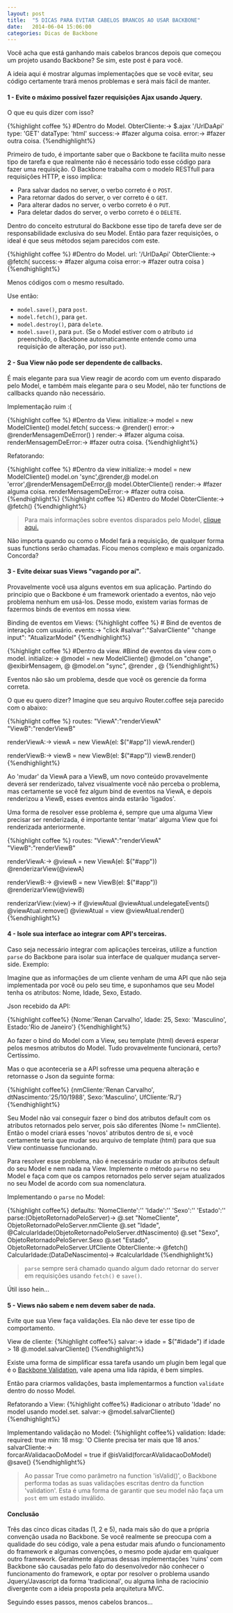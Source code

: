 ```yaml
---
layout: post
title:  "5 DICAS PARA EVITAR CABELOS BRANCOS AO USAR BACKBONE"
date:   2014-06-04 15:06:00
categories: Dicas de Backbone
---
```


Você acha que está ganhando mais cabelos brancos depois que começou um projeto usando Backbone? Se sim, este post é para você.

A ideia aqui é mostrar algumas implementações que se você evitar, seu código certamente trará menos problemas e será mais fácil de manter.

#### 1 - Evite o máximo possível fazer requisições Ajax usando Jquery. ####

O que eu quis dizer com isso?

{%highlight coffee %}
	#Dentro do Model.
ObterCliente:->
	$.ajax '/UrlDaApi'
		type: 'GET'
		dataType: 'html'
		success:->
			#fazer alguma coisa.
		error:->
			#fazer outra coisa.	
{%endhighlight%}


Primeiro de tudo, é importante saber que o Backbone te facilita muito nesse tipo de tarefa e que realmente não é necessário todo esse código para fazer uma requisição. O Backbone trabalha com o modelo RESTfull para requisições HTTP, e isso implica:

- Para salvar dados no server, o verbo correto é o `POST`.
- Para retornar dados do server, o ver correto é o `GET`.
- Para alterar dados no server, o verbo correto é o `PUT`.
- Para deletar dados do server, o verbo correto é o `DELETE`.   

Dentro do conceito estrutural do Backbone esse tipo de tarefa deve ser de responsabilidade exclusiva do seu Model. Então para fazer requisições, o ideal é que seus métodos sejam parecidos com este.

{%highlight coffee %}
	#Dentro do Model.
url: '/UrlDaApi'
ObterCliente:->
	@fetch(
		success:->
			#fazer alguma coisa
		error:->
			#fazer outra coisa
	)	
{%endhighlight%}


Menos códigos com o mesmo resultado.

Use então:
	
- `model.save()`, para `post`.
- `model.fetch()`, para `get`.
- `model.destroy()`, para `delete`.
- `model.save()`, para `put`. (Se o Model estiver com o atributo `id` preenchido, o Backbone automaticamente entende como uma requisição de alteração, por isso `put`).


#### 2 - Sua View não pode ser dependente de callbacks. ####

É mais elegante para sua View reagir de acordo com um evento disparado pelo Model, e também mais elegante para o seu Model, não ter functions de callbacks quando não necessário.

Implementação ruim :(

{%highlight coffee %}
	#Dentro da View.
initialize:->
	model = new ModelCliente()
	model.fetch(
			success:->
				@render()
			error:->
				@renderMensagemDeError()
		)
render:->
	#fazer alguma coisa.
renderMensagemDeError:->
	#fazer outra coisa.
{%endhighlight%}


Refatorando:

{%highlight coffee %}
	#Dentro da view
initialize:->
	model = new ModelCliente()
	model.on 'sync',@render,@
	model.on 'error',@renderMensagemDeError,@
	model.ObterCliente()
render:->
	#fazer alguma coisa.
renderMensagemDeError:->
	#fazer outra coisa.
{%endhighlight%}
{%highlight coffee %}
	#Dentro do Model
ObterCliente:->
	@fetch()
{%endhighlight%}

> Para mais informações sobre eventos disparados pelo Model, [clique aqui.][urlBackboneEvent]

Não importa quando ou como o Model fará a requisição, de qualquer forma suas functions serão chamadas.
Ficou menos complexo e mais organizado. Concorda?


#### 3 - Evite deixar suas Views "vagando por aí". ####


Provavelmente você usa alguns eventos em sua aplicação. Partindo do principio que o Backbone é um framework orientado a eventos, não vejo problema nenhum em usá-los. Desse modo, existem varias formas de fazermos binds de eventos em nossa view.

Binding de eventos em Views:
{%highlight coffee %}
	# Bind de eventos de interação com usuário.
events:->
	"click #salvar":"SalvarCliente"
	"change input": "AtualizarModel"
{%endhighlight%}

{%highlight coffee %}
	#Dentro da view.
	#Bind de eventos da view com o model.
initialize:->
	@model = new ModelCliente()
	@model.on "change", @exibirMensagem, @
	@model.on "sync", @render , @
{%endhighlight%}

Eventos não são um problema, desde que você os gerencie da forma correta.

O que eu quero dizer? Imagine que seu arquivo Router.coffee seja parecido com o abaixo:

{%highlight coffee %}
routes:
	"ViewA":"renderViewA"
	"ViewB":"renderViewB"

renderViewA:->
	viewA = new ViewA(el: $("#app"))
	viewA.render()

renderViewB:->
	viewB = new ViewB(el: $("#app"))
	viewB.render()
{%endhighlight%}

Ao 'mudar' da ViewA para a ViewB, um novo conteúdo provavelmente deverá ser renderizado, talvez visualmente você não perceba o problema, mas certamente se você fez algum bind de eventos na ViewA, e depois renderizou a ViewB, esses eventos ainda estarão 'ligados'.

Uma forma de resolver esse problema é, sempre que uma alguma View precisar ser renderizada, é importante tentar 'matar' alguma View que foi renderizada anteriormente.

{%highlight coffee %}
routes:
	"ViewA":"renderViewA"
	"ViewB":"renderViewB"

renderViewA:->
	@viewA = new ViewA(el: $("#app"))
	@renderizarView(@viewA)

renderViewB:->
	@viewB = new ViewB(el: $("#app"))
	@renderizarView(@viewB)

renderizarView:(view)->
	if @viewAtual
		@viewAtual.undelegateEvents()
		@viewAtual.remove()	
	@viewAtual = view
	@viewAtual.render()
{%endhighlight%}



#### 4 - Isole sua interface ao integrar com API's terceiras. ####

Caso seja necessário integrar com aplicações terceiras, utilize a function `parse` do Backbone para isolar sua interface de qualquer mudança server-side. Exemplo:

Imagine que as informações de um cliente venham de uma API que não seja implementada por você ou pelo seu time, e suponhamos que seu Model tenha os atributos: Nome, Idade, Sexo, Estado.

Json recebido da API:

{%highlight coffee%}
{Nome:'Renan Carvalho', Idade: 25, Sexo: 'Masculino', Estado:'Rio de Janeiro'}
{%endhighlight%}

Ao fazer o bind do Model com a View, seu template (html) deverá esperar pelos mesmos atributos do Model. Tudo provavelmente funcionará, certo? Certíssimo.

Mas o que aconteceria se a API sofresse uma pequena alteração e retornasse o Json da seguinte forma:


{%highlight coffee%}
{nmCliente:'Renan Carvalho', dtNascimento:'25/10/1988', Sexo:'Masculino', UfCliente:'RJ'}
{%endhighlight%}

Seu Model não vai conseguir fazer o bind dos atributos default com os atributos retornados pelo server, pois são diferentes (Nome != nmCliente). Então o model criará esses 'novos' atributos dentro de si, e você certamente teria que mudar seu arquivo de template (html) para que sua View continuasse funcionando.

Para resolver esse problema, não é necessário mudar os atributos default do seu Model e nem nada na View. Implemente o método `parse` no seu Model e faça com que os campos retornados pelo server sejam atualizados no seu Model de acordo com sua nomenclatura.

Implementando o `parse` no Model:

{%highlight coffee%}
defaults:
	'NomeCliente':''
    'Idade':''
    'Sexo':''
    'Estado':''
parse:(ObjetoRetornadoPeloServer)->
	@.set "NomeCliente", ObjetoRetornadoPeloServer.nmCliente
    @.set "Idade", @CalcularIdade(ObjetoRetornadoPeloServer.dtNascimento)
    @.set "Sexo", ObjetoRetornadoPeloServer.Sexo
    @.set "Estado", ObjetoRetornadoPeloServer.UfCliente
ObterCliente:->
	@fetch()
CalcularIdade:(DataDeNascimento)->
	#calcularIdade
{%endhighlight%}

> `parse` sempre será chamado quando algum dado retornar do server em requisições usando `fetch()` e `save()`. 

Útil isso hein...

#### 5 - Views não sabem e nem devem saber de nada. ####

Evite que sua View faça validações. Ela não deve ter esse tipo de comportamento.

View de cliente:
{%highlight coffee%}
salvar:->
	idade = $("#idade")
	if idade > 18
		@.model.salvarCliente()
{%endhighlight%}

Existe uma forma de simplificar essa tarefa usando um plugin bem legal que é o [Backbone Validation][validation], vale apena uma lida rápida, é bem simples.

Então para criarmos validações, basta implementarmos a function `validate` dentro do nosso Model.

Refatorando a View:
{%highlight coffee%}
#adicionar o atributo 'Idade' no model usando model.set.
salvar:->
	@model.salvarCliente()
{%endhighlight%}

Implementando validação no Model:
{%highlight coffee%}
validation:
	Idade:
		required: true
		min: 18
		msg: 'O Cliente precisa ter mais que 18 anos.'
salvarCliente:->	
	forcarAValidacaoDoModel = true
	if @isValid(forcarAValidacaoDoModel)
		@save()
{%endhighlight%}

> Ao passar True como parâmetro na function 'isValid()', o Backbone performa todas as suas validações escritas dentro da function 'validation'.
Esta é uma forma de garantir que seu model não faça um `post` em um estado inválido.




#### Conclusão ####


Três das cinco dicas citadas (1, 2 e 5), nada mais são do que a própria convenção usada no Backbone. Se você realmente se preocupa com a qualidade do seu código, vale a pena estudar mais afundo o funcionamento do framework e algumas convenções, o mesmo pode ajudar em qualquer outro framework. Geralmente algumas dessas implementações 'ruins' com Backbone são causadas pelo fato do desenvolvedor não conhecer o funcionamento do framework, e optar por resolver o problema usando Jquery/Javascript da forma 'tradicional', ou alguma linha de raciocínio divergente com a ideia proposta pela arquitetura MVC.   

Seguindo esses passos, menos cabelos brancos...

[urlBackboneEvent]: http://backbonejs.org/#Events 
[validation]: http://thedersen.com/projects/backbone-validation